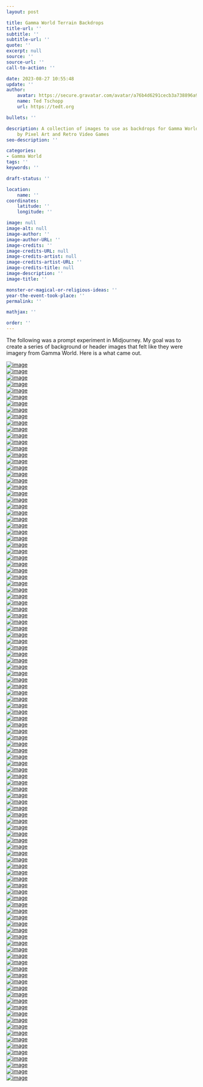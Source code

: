 ```yaml
---
layout: post

title: Gamma World Terrain Backdrops
title-url: ''
subtitle: ''
subtitle-url: ''
quote: ''
excerpt: null
source: ''
source-url: ''
call-to-action: ''

date: 2023-08-27 10:55:48
update: ''
author:
    avatar: https://secure.gravatar.com/avatar/a76b4d6291cecb3a738896a971bfb903?s=512&d=mp&r=g
    name: Ted Tschopp
    url: https://tedt.org

bullets: ''

description: A collection of images to use as backdrops for Gamma World, inspired
    by Pixel Art and Retro Video Games
seo-description: ''

categories:
- Gamma World
tags: ''
keywords: ''

draft-status: ''

location:
    name: ''
coordinates:
    latitude: ''
    longitude: ''

image: null
image-alt: null
image-author: ''
image-author-URL: ''
image-credits: ''
image-credits-URL: null
image-credits-artist: null
image-credits-artist-URL: ''
image-credits-title: null
image-description: ''
image-title: ''

monster-or-magical-or-religious-ideas: ''
year-the-event-took-place: ''
permalink: ''

mathjax: ''

order: ''
---
```

The following was a prompt experiment in Midjourney.  My goal was to create a series of background or header images that felt like they were imagery from Gamma World.  Here is a what came out.


<div class="container">
    <div class="row">
        <div class="col-md-4 mt-3 col-lg-6">
            <a href="/img/Gamma-World/Backdrops/Artic-001.png"><img src="/img/Gamma-World/Backdrops/Artic-001.png" class="img-fluid" alt="image"></a>
        </div>
        <div class="col-md-4 mt-3 col-lg-6">
            <a href="/img/Gamma-World/Backdrops/Artic-002.png"><img src="/img/Gamma-World/Backdrops/Artic-002.png" class="img-fluid" alt="image"></a>
        </div>
        <div class="col-md-4 mt-3 col-lg-6">
            <a href="/img/Gamma-World/Backdrops/Artic-003.png"><img src="/img/Gamma-World/Backdrops/Artic-003.png" class="img-fluid" alt="image"></a>
        </div>
        <div class="col-md-4 mt-3 col-lg-6">
            <a href="/img/Gamma-World/Backdrops/Artic-004.png"><img src="/img/Gamma-World/Backdrops/Artic-004.png" class="img-fluid" alt="image"></a>
        </div>
        <div class="col-md-4 mt-3 col-lg-6">
            <a href="/img/Gamma-World/Backdrops/Beach-001.png"><img src="/img/Gamma-World/Backdrops/Beach-001.png" class="img-fluid" alt="image"></a>
        </div>
        <div class="col-md-4 mt-3 col-lg-6">
            <a href="/img/Gamma-World/Backdrops/Beach-002.png"><img src="/img/Gamma-World/Backdrops/Beach-002.png" class="img-fluid" alt="image"></a>
        </div>
        <div class="col-md-4 mt-3 col-lg-6">
            <a href="/img/Gamma-World/Backdrops/Beach-003.png"><img src="/img/Gamma-World/Backdrops/Beach-003.png" class="img-fluid" alt="image"></a>
        </div>
        <div class="col-md-4 mt-3 col-lg-6">
            <a href="/img/Gamma-World/Backdrops/Beach-004.png"><img src="/img/Gamma-World/Backdrops/Beach-004.png" class="img-fluid" alt="image"></a>
        </div>
        <div class="col-md-4 mt-3 col-lg-6">
            <a href="/img/Gamma-World/Backdrops/Beach-005.png"><img src="/img/Gamma-World/Backdrops/Beach-005.png" class="img-fluid" alt="image"></a>
        </div>
        <div class="col-md-4 mt-3 col-lg-6">
            <a href="/img/Gamma-World/Backdrops/Beach-006.png"><img src="/img/Gamma-World/Backdrops/Beach-006.png" class="img-fluid" alt="image"></a>
        </div>
        <div class="col-md-4 mt-3 col-lg-6">
            <a href="/img/Gamma-World/Backdrops/Beach-007.png"><img src="/img/Gamma-World/Backdrops/Beach-007.png" class="img-fluid" alt="image"></a>
        </div>
        <div class="col-md-4 mt-3 col-lg-6">
            <a href="/img/Gamma-World/Backdrops/Beach-008.png"><img src="/img/Gamma-World/Backdrops/Beach-008.png" class="img-fluid" alt="image"></a>
        </div>
        <div class="col-md-4 mt-3 col-lg-6">
            <a href="/img/Gamma-World/Backdrops/Canyon-001.png"><img src="/img/Gamma-World/Backdrops/Canyon-001.png" class="img-fluid" alt="image"></a>
        </div>
        <div class="col-md-4 mt-3 col-lg-6">
            <a href="/img/Gamma-World/Backdrops/Canyon-002.png"><img src="/img/Gamma-World/Backdrops/Canyon-002.png" class="img-fluid" alt="image"></a>
        </div>
        <div class="col-md-4 mt-3 col-lg-6">
            <a href="/img/Gamma-World/Backdrops/Canyon-003.png"><img src="/img/Gamma-World/Backdrops/Canyon-003.png" class="img-fluid" alt="image"></a>
        </div>
        <div class="col-md-4 mt-3 col-lg-6">
            <a href="/img/Gamma-World/Backdrops/Canyon-004.png"><img src="/img/Gamma-World/Backdrops/Canyon-004.png" class="img-fluid" alt="image"></a>
        </div>
        <div class="col-md-4 mt-3 col-lg-6">
            <a href="/img/Gamma-World/Backdrops/Flowerlands-001.png"><img src="/img/Gamma-World/Backdrops/Flowerlands-001.png" class="img-fluid" alt="image"></a>
        </div>
        <div class="col-md-4 mt-3 col-lg-6">
            <a href="/img/Gamma-World/Backdrops/Flowerlands-002.png"><img src="/img/Gamma-World/Backdrops/Flowerlands-002.png" class="img-fluid" alt="image"></a>
        </div>
        <div class="col-md-4 mt-3 col-lg-6">
            <a href="/img/Gamma-World/Backdrops/Flowerlands-003.png"><img src="/img/Gamma-World/Backdrops/Flowerlands-003.png" class="img-fluid" alt="image"></a>
        </div>
        <div class="col-md-4 mt-3 col-lg-6">
            <a href="/img/Gamma-World/Backdrops/Flowerlands-004.png"><img src="/img/Gamma-World/Backdrops/Flowerlands-004.png" class="img-fluid" alt="image"></a>
        </div>
        <div class="col-md-4 mt-3 col-lg-6">
            <a href="/img/Gamma-World/Backdrops/Flowerlands-005.png"><img src="/img/Gamma-World/Backdrops/Flowerlands-005.png" class="img-fluid" alt="image"></a>
        </div>
        <div class="col-md-4 mt-3 col-lg-6">
            <a href="/img/Gamma-World/Backdrops/Flowerlands-006.png"><img src="/img/Gamma-World/Backdrops/Flowerlands-006.png" class="img-fluid" alt="image"></a>
        </div>
        <div class="col-md-4 mt-3 col-lg-6">
            <a href="/img/Gamma-World/Backdrops/Flowerlands-007.png"><img src="/img/Gamma-World/Backdrops/Flowerlands-007.png" class="img-fluid" alt="image"></a>
        </div>
        <div class="col-md-4 mt-3 col-lg-6">
            <a href="/img/Gamma-World/Backdrops/Flowerlands-008.png"><img src="/img/Gamma-World/Backdrops/Flowerlands-008.png" class="img-fluid" alt="image"></a>
        </div>
        <div class="col-md-4 mt-3 col-lg-6">
            <a href="/img/Gamma-World/Backdrops/Flowerlands-009.png"><img src="/img/Gamma-World/Backdrops/Flowerlands-009.png" class="img-fluid" alt="image"></a>
        </div>
        <div class="col-md-4 mt-3 col-lg-6">
            <a href="/img/Gamma-World/Backdrops/Flowerlands-010.png"><img src="/img/Gamma-World/Backdrops/Flowerlands-010.png" class="img-fluid" alt="image"></a>
        </div>
        <div class="col-md-4 mt-3 col-lg-6">
            <a href="/img/Gamma-World/Backdrops/Flowerlands-011.png"><img src="/img/Gamma-World/Backdrops/Flowerlands-011.png" class="img-fluid" alt="image"></a>
        </div>
        <div class="col-md-4 mt-3 col-lg-6">
            <a href="/img/Gamma-World/Backdrops/Flowerlands-012.png"><img src="/img/Gamma-World/Backdrops/Flowerlands-012.png" class="img-fluid" alt="image"></a>
        </div>
        <div class="col-md-4 mt-3 col-lg-6">
            <a href="/img/Gamma-World/Backdrops/Forest-001.png"><img src="/img/Gamma-World/Backdrops/Forest-001.png" class="img-fluid" alt="image"></a>
        </div>
        <div class="col-md-4 mt-3 col-lg-6">
            <a href="/img/Gamma-World/Backdrops/Forest-002.png"><img src="/img/Gamma-World/Backdrops/Forest-002.png" class="img-fluid" alt="image"></a>
        </div>
        <div class="col-md-4 mt-3 col-lg-6">
            <a href="/img/Gamma-World/Backdrops/Forest-003.png"><img src="/img/Gamma-World/Backdrops/Forest-003.png" class="img-fluid" alt="image"></a>
        </div>
        <div class="col-md-4 mt-3 col-lg-6">
            <a href="/img/Gamma-World/Backdrops/Forest-004.png"><img src="/img/Gamma-World/Backdrops/Forest-004.png" class="img-fluid" alt="image"></a>
        </div>
        <div class="col-md-4 mt-3 col-lg-6">
            <a href="/img/Gamma-World/Backdrops/Grasslands-001.png"><img src="/img/Gamma-World/Backdrops/Grasslands-001.png" class="img-fluid" alt="image"></a>
        </div>
        <div class="col-md-4 mt-3 col-lg-6">
            <a href="/img/Gamma-World/Backdrops/Grasslands-002.png"><img src="/img/Gamma-World/Backdrops/Grasslands-002.png" class="img-fluid" alt="image"></a>
        </div>
        <div class="col-md-4 mt-3 col-lg-6">
            <a href="/img/Gamma-World/Backdrops/Grasslands-003.png"><img src="/img/Gamma-World/Backdrops/Grasslands-003.png" class="img-fluid" alt="image"></a>
        </div>
        <div class="col-md-4 mt-3 col-lg-6">
            <a href="/img/Gamma-World/Backdrops/Grasslands-004.png"><img src="/img/Gamma-World/Backdrops/Grasslands-004.png" class="img-fluid" alt="image"></a>
        </div>
        <div class="col-md-4 mt-3 col-lg-6">
            <a href="/img/Gamma-World/Backdrops/Hills-001.png"><img src="/img/Gamma-World/Backdrops/Hills-001.png" class="img-fluid" alt="image"></a>
        </div>
        <div class="col-md-4 mt-3 col-lg-6">
            <a href="/img/Gamma-World/Backdrops/Hills-002.png"><img src="/img/Gamma-World/Backdrops/Hills-002.png" class="img-fluid" alt="image"></a>
        </div>
        <div class="col-md-4 mt-3 col-lg-6">
            <a href="/img/Gamma-World/Backdrops/Hills-003.png"><img src="/img/Gamma-World/Backdrops/Hills-003.png" class="img-fluid" alt="image"></a>
        </div>
        <div class="col-md-4 mt-3 col-lg-6">
            <a href="/img/Gamma-World/Backdrops/Hills-004.png"><img src="/img/Gamma-World/Backdrops/Hills-004.png" class="img-fluid" alt="image"></a>
        </div>
        <div class="col-md-4 mt-3 col-lg-6">
            <a href="/img/Gamma-World/Backdrops/Mars-001.png"><img src="/img/Gamma-World/Backdrops/Mars-001.png" class="img-fluid" alt="image"></a>
        </div>
        <div class="col-md-4 mt-3 col-lg-6">
            <a href="/img/Gamma-World/Backdrops/Mars-002.png"><img src="/img/Gamma-World/Backdrops/Mars-002.png" class="img-fluid" alt="image"></a>
        </div>
        <div class="col-md-4 mt-3 col-lg-6">
            <a href="/img/Gamma-World/Backdrops/Mars-003.png"><img src="/img/Gamma-World/Backdrops/Mars-003.png" class="img-fluid" alt="image"></a>
        </div>
        <div class="col-md-4 mt-3 col-lg-6">
            <a href="/img/Gamma-World/Backdrops/Mars-004.png"><img src="/img/Gamma-World/Backdrops/Mars-004.png" class="img-fluid" alt="image"></a>
        </div>
        <div class="col-md-4 mt-3 col-lg-6">
            <a href="/img/Gamma-World/Backdrops/Mesa-001.png"><img src="/img/Gamma-World/Backdrops/Mesa-001.png" class="img-fluid" alt="image"></a>
        </div>
        <div class="col-md-4 mt-3 col-lg-6">
            <a href="/img/Gamma-World/Backdrops/Mesa-002.png"><img src="/img/Gamma-World/Backdrops/Mesa-002.png" class="img-fluid" alt="image"></a>
        </div>
        <div class="col-md-4 mt-3 col-lg-6">
            <a href="/img/Gamma-World/Backdrops/Mesa-003.png"><img src="/img/Gamma-World/Backdrops/Mesa-003.png" class="img-fluid" alt="image"></a>
        </div>
        <div class="col-md-4 mt-3 col-lg-6">
            <a href="/img/Gamma-World/Backdrops/Mesa-004.png"><img src="/img/Gamma-World/Backdrops/Mesa-004.png" class="img-fluid" alt="image"></a>
        </div>
        <div class="col-md-4 mt-3 col-lg-6">
            <a href="/img/Gamma-World/Backdrops/Moonbase-001.png"><img src="/img/Gamma-World/Backdrops/Moonbase-001.png" class="img-fluid" alt="image"></a>
        </div>
        <div class="col-md-4 mt-3 col-lg-6">
            <a href="/img/Gamma-World/Backdrops/Moonbase-002.png"><img src="/img/Gamma-World/Backdrops/Moonbase-002.png" class="img-fluid" alt="image"></a>
        </div>
        <div class="col-md-4 mt-3 col-lg-6">
            <a href="/img/Gamma-World/Backdrops/Moonbase-003.png"><img src="/img/Gamma-World/Backdrops/Moonbase-003.png" class="img-fluid" alt="image"></a>
        </div>
        <div class="col-md-4 mt-3 col-lg-6">
            <a href="/img/Gamma-World/Backdrops/Moonbase-004.png"><img src="/img/Gamma-World/Backdrops/Moonbase-004.png" class="img-fluid" alt="image"></a>
        </div>
        <div class="col-md-4 mt-3 col-lg-6">
            <a href="/img/Gamma-World/Backdrops/Mountains-001.png"><img src="/img/Gamma-World/Backdrops/Mountains-001.png" class="img-fluid" alt="image"></a>
        </div>
        <div class="col-md-4 mt-3 col-lg-6">
            <a href="/img/Gamma-World/Backdrops/Mountains-002.png"><img src="/img/Gamma-World/Backdrops/Mountains-002.png" class="img-fluid" alt="image"></a>
        </div>
        <div class="col-md-4 mt-3 col-lg-6">
            <a href="/img/Gamma-World/Backdrops/Mountains-003.png"><img src="/img/Gamma-World/Backdrops/Mountains-003.png" class="img-fluid" alt="image"></a>
        </div>
        <div class="col-md-4 mt-3 col-lg-6">
            <a href="/img/Gamma-World/Backdrops/Mountains-004.png"><img src="/img/Gamma-World/Backdrops/Mountains-004.png" class="img-fluid" alt="image"></a>
        </div>
        <div class="col-md-4 mt-3 col-lg-6">
            <a href="/img/Gamma-World/Backdrops/Mountains-005.png"><img src="/img/Gamma-World/Backdrops/Mountains-005.png" class="img-fluid" alt="image"></a>
        </div>
        <div class="col-md-4 mt-3 col-lg-6">
            <a href="/img/Gamma-World/Backdrops/Mountains-006.png"><img src="/img/Gamma-World/Backdrops/Mountains-006.png" class="img-fluid" alt="image"></a>
        </div>
        <div class="col-md-4 mt-3 col-lg-6">
            <a href="/img/Gamma-World/Backdrops/Mountains-007.png"><img src="/img/Gamma-World/Backdrops/Mountains-007.png" class="img-fluid" alt="image"></a>
        </div>
        <div class="col-md-4 mt-3 col-lg-6">
            <a href="/img/Gamma-World/Backdrops/Mountains-008.png"><img src="/img/Gamma-World/Backdrops/Mountains-008.png" class="img-fluid" alt="image"></a>
        </div>
        <div class="col-md-4 mt-3 col-lg-6">
            <a href="/img/Gamma-World/Backdrops/Ocean-001.png"><img src="/img/Gamma-World/Backdrops/Ocean-001.png" class="img-fluid" alt="image"></a>
        </div>
        <div class="col-md-4 mt-3 col-lg-6">
            <a href="/img/Gamma-World/Backdrops/Ocean-002.png"><img src="/img/Gamma-World/Backdrops/Ocean-002.png" class="img-fluid" alt="image"></a>
        </div>
        <div class="col-md-4 mt-3 col-lg-6">
            <a href="/img/Gamma-World/Backdrops/Ocean-003.png"><img src="/img/Gamma-World/Backdrops/Ocean-003.png" class="img-fluid" alt="image"></a>
        </div>
        <div class="col-md-4 mt-3 col-lg-6">
            <a href="/img/Gamma-World/Backdrops/Ocean-004.png"><img src="/img/Gamma-World/Backdrops/Ocean-004.png" class="img-fluid" alt="image"></a>
        </div>
        <div class="col-md-4 mt-3 col-lg-6">
            <a href="/img/Gamma-World/Backdrops/Radioactive-Zone-001.png"><img src="/img/Gamma-World/Backdrops/Radioactive-Zone-001.png" class="img-fluid" alt="image"></a>
        </div>
        <div class="col-md-4 mt-3 col-lg-6">
            <a href="/img/Gamma-World/Backdrops/Radioactive-Zone-002.png"><img src="/img/Gamma-World/Backdrops/Radioactive-Zone-002.png" class="img-fluid" alt="image"></a>
        </div>
        <div class="col-md-4 mt-3 col-lg-6">
            <a href="/img/Gamma-World/Backdrops/Radioactive-Zone-003.png"><img src="/img/Gamma-World/Backdrops/Radioactive-Zone-003.png" class="img-fluid" alt="image"></a>
        </div>
        <div class="col-md-4 mt-3 col-lg-6">
            <a href="/img/Gamma-World/Backdrops/Radioactive-Zone-004.png"><img src="/img/Gamma-World/Backdrops/Radioactive-Zone-004.png" class="img-fluid" alt="image"></a>
        </div>
        <div class="col-md-4 mt-3 col-lg-6">
            <a href="/img/Gamma-World/Backdrops/Ruined-Skyscrapers-001.png"><img src="/img/Gamma-World/Backdrops/Ruined-Skyscrapers-001.png" class="img-fluid" alt="image"></a>
        </div>
        <div class="col-md-4 mt-3 col-lg-6">
            <a href="/img/Gamma-World/Backdrops/Ruined-Skyscrapers-002.png"><img src="/img/Gamma-World/Backdrops/Ruined-Skyscrapers-002.png" class="img-fluid" alt="image"></a>
        </div>
        <div class="col-md-4 mt-3 col-lg-6">
            <a href="/img/Gamma-World/Backdrops/Ruined-Skyscrapers-003.png"><img src="/img/Gamma-World/Backdrops/Ruined-Skyscrapers-003.png" class="img-fluid" alt="image"></a>
        </div>
        <div class="col-md-4 mt-3 col-lg-6">
            <a href="/img/Gamma-World/Backdrops/Ruined-Skyscrapers-004.png"><img src="/img/Gamma-World/Backdrops/Ruined-Skyscrapers-004.png" class="img-fluid" alt="image"></a>
        </div>
        <div class="col-md-4 mt-3 col-lg-6">
            <a href="/img/Gamma-World/Backdrops/Ruins-001.png"><img src="/img/Gamma-World/Backdrops/Ruins-001.png" class="img-fluid" alt="image"></a>
        </div>
        <div class="col-md-4 mt-3 col-lg-6">
            <a href="/img/Gamma-World/Backdrops/Ruins-002.png"><img src="/img/Gamma-World/Backdrops/Ruins-002.png" class="img-fluid" alt="image"></a>
        </div>
        <div class="col-md-4 mt-3 col-lg-6">
            <a href="/img/Gamma-World/Backdrops/Ruins-003.png"><img src="/img/Gamma-World/Backdrops/Ruins-003.png" class="img-fluid" alt="image"></a>
        </div>
        <div class="col-md-4 mt-3 col-lg-6">
            <a href="/img/Gamma-World/Backdrops/Ruins-004.png"><img src="/img/Gamma-World/Backdrops/Ruins-004.png" class="img-fluid" alt="image"></a>
        </div>
        <div class="col-md-4 mt-3 col-lg-6">
            <a href="/img/Gamma-World/Backdrops/Space-Station-001.png"><img src="/img/Gamma-World/Backdrops/Space-Station-001.png" class="img-fluid" alt="image"></a>
        </div>
        <div class="col-md-4 mt-3 col-lg-6">
            <a href="/img/Gamma-World/Backdrops/Space-Station-002.png"><img src="/img/Gamma-World/Backdrops/Space-Station-002.png" class="img-fluid" alt="image"></a>
        </div>
        <div class="col-md-4 mt-3 col-lg-6">
            <a href="/img/Gamma-World/Backdrops/Space-Station-003.png"><img src="/img/Gamma-World/Backdrops/Space-Station-003.png" class="img-fluid" alt="image"></a>
        </div>
        <div class="col-md-4 mt-3 col-lg-6">
            <a href="/img/Gamma-World/Backdrops/Space-Station-004.png"><img src="/img/Gamma-World/Backdrops/Space-Station-004.png" class="img-fluid" alt="image"></a>
        </div>
        <div class="col-md-4 mt-3 col-lg-6">
            <a href="/img/Gamma-World/Backdrops/Space-Station-005.png"><img src="/img/Gamma-World/Backdrops/Space-Station-005.png" class="img-fluid" alt="image"></a>
        </div>
        <div class="col-md-4 mt-3 col-lg-6">
            <a href="/img/Gamma-World/Backdrops/Space-Station-006.png"><img src="/img/Gamma-World/Backdrops/Space-Station-006.png" class="img-fluid" alt="image"></a>
        </div>
        <div class="col-md-4 mt-3 col-lg-6">
            <a href="/img/Gamma-World/Backdrops/Space-Station-007.png"><img src="/img/Gamma-World/Backdrops/Space-Station-007.png" class="img-fluid" alt="image"></a>
        </div>
        <div class="col-md-4 mt-3 col-lg-6">
            <a href="/img/Gamma-World/Backdrops/Space-Station-008.png"><img src="/img/Gamma-World/Backdrops/Space-Station-008.png" class="img-fluid" alt="image"></a>
        </div>
        <div class="col-md-4 mt-3 col-lg-6">
            <a href="/img/Gamma-World/Backdrops/Space-Station-009.png"><img src="/img/Gamma-World/Backdrops/Space-Station-009.png" class="img-fluid" alt="image"></a>
        </div>
        <div class="col-md-4 mt-3 col-lg-6">
            <a href="/img/Gamma-World/Backdrops/Space-Station-010.png"><img src="/img/Gamma-World/Backdrops/Space-Station-010.png" class="img-fluid" alt="image"></a>
        </div>
        <div class="col-md-4 mt-3 col-lg-6">
            <a href="/img/Gamma-World/Backdrops/Space-Station-011.png"><img src="/img/Gamma-World/Backdrops/Space-Station-011.png" class="img-fluid" alt="image"></a>
        </div>
        <div class="col-md-4 mt-3 col-lg-6">
            <a href="/img/Gamma-World/Backdrops/Space-Station-012.png"><img src="/img/Gamma-World/Backdrops/Space-Station-012.png" class="img-fluid" alt="image"></a>
        </div>
        <div class="col-md-4 mt-3 col-lg-6">
            <a href="/img/Gamma-World/Backdrops/Stream-001.png"><img src="/img/Gamma-World/Backdrops/Stream-001.png" class="img-fluid" alt="image"></a>
        </div>
        <div class="col-md-4 mt-3 col-lg-6">
            <a href="/img/Gamma-World/Backdrops/Stream-002.png"><img src="/img/Gamma-World/Backdrops/Stream-002.png" class="img-fluid" alt="image"></a>
        </div>
        <div class="col-md-4 mt-3 col-lg-6">
            <a href="/img/Gamma-World/Backdrops/Stream-003.png"><img src="/img/Gamma-World/Backdrops/Stream-003.png" class="img-fluid" alt="image"></a>
        </div>
        <div class="col-md-4 mt-3 col-lg-6">
            <a href="/img/Gamma-World/Backdrops/Stream-004.png"><img src="/img/Gamma-World/Backdrops/Stream-004.png" class="img-fluid" alt="image"></a>
        </div>
        <div class="col-md-4 mt-3 col-lg-6">
            <a href="/img/Gamma-World/Backdrops/Swamp-001.png"><img src="/img/Gamma-World/Backdrops/Swamp-001.png" class="img-fluid" alt="image"></a>
        </div>
        <div class="col-md-4 mt-3 col-lg-6">
            <a href="/img/Gamma-World/Backdrops/Swamp-002.png"><img src="/img/Gamma-World/Backdrops/Swamp-002.png" class="img-fluid" alt="image"></a>
        </div>
        <div class="col-md-4 mt-3 col-lg-6">
            <a href="/img/Gamma-World/Backdrops/Swamp-003.png"><img src="/img/Gamma-World/Backdrops/Swamp-003.png" class="img-fluid" alt="image"></a>
        </div>
        <div class="col-md-4 mt-3 col-lg-6">
            <a href="/img/Gamma-World/Backdrops/Swamp-004.png"><img src="/img/Gamma-World/Backdrops/Swamp-004.png" class="img-fluid" alt="image"></a>
        </div>
        <div class="col-md-4 mt-3 col-lg-6">
            <a href="/img/Gamma-World/Backdrops/Swamp-005.png"><img src="/img/Gamma-World/Backdrops/Swamp-005.png" class="img-fluid" alt="image"></a>
        </div>
        <div class="col-md-4 mt-3 col-lg-6">
            <a href="/img/Gamma-World/Backdrops/Swamp-006.png"><img src="/img/Gamma-World/Backdrops/Swamp-006.png" class="img-fluid" alt="image"></a>
        </div>
        <div class="col-md-4 mt-3 col-lg-6">
            <a href="/img/Gamma-World/Backdrops/Swamp-007.png"><img src="/img/Gamma-World/Backdrops/Swamp-007.png" class="img-fluid" alt="image"></a>
        </div>
        <div class="col-md-4 mt-3 col-lg-6">
            <a href="/img/Gamma-World/Backdrops/Swamp-008.png"><img src="/img/Gamma-World/Backdrops/Swamp-008.png" class="img-fluid" alt="image"></a>
        </div>
        <div class="col-md-4 mt-3 col-lg-6">
            <a href="/img/Gamma-World/Backdrops/Tribal-Village-001.png"><img src="/img/Gamma-World/Backdrops/Tribal-Village-001.png" class="img-fluid" alt="image"></a>
        </div>
        <div class="col-md-4 mt-3 col-lg-6">
            <a href="/img/Gamma-World/Backdrops/Tribal-Village-002.png"><img src="/img/Gamma-World/Backdrops/Tribal-Village-002.png" class="img-fluid" alt="image"></a>
        </div>
        <div class="col-md-4 mt-3 col-lg-6">
            <a href="/img/Gamma-World/Backdrops/Tribal-Village-003.png"><img src="/img/Gamma-World/Backdrops/Tribal-Village-003.png" class="img-fluid" alt="image"></a>
        </div>
        <div class="col-md-4 mt-3 col-lg-6">
            <a href="/img/Gamma-World/Backdrops/Tribal-Village-004.png"><img src="/img/Gamma-World/Backdrops/Tribal-Village-004.png" class="img-fluid" alt="image"></a>
        </div>
        <div class="col-md-4 mt-3 col-lg-6">
            <a href="/img/Gamma-World/Backdrops/Under-the-Sea-001.png"><img src="/img/Gamma-World/Backdrops/Under-the-Sea-001.png" class="img-fluid" alt="image"></a>
        </div>
        <div class="col-md-4 mt-3 col-lg-6">
            <a href="/img/Gamma-World/Backdrops/Under-the-Sea-002.png"><img src="/img/Gamma-World/Backdrops/Under-the-Sea-002.png" class="img-fluid" alt="image"></a>
        </div>
        <div class="col-md-4 mt-3 col-lg-6">
            <a href="/img/Gamma-World/Backdrops/Under-the-Sea-003.png"><img src="/img/Gamma-World/Backdrops/Under-the-Sea-003.png" class="img-fluid" alt="image"></a>
        </div>
        <div class="col-md-4 mt-3 col-lg-6">
            <a href="/img/Gamma-World/Backdrops/Under-the-Sea-004.png"><img src="/img/Gamma-World/Backdrops/Under-the-Sea-004.png" class="img-fluid" alt="image"></a>
        </div>
        <div class="col-md-4 mt-3 col-lg-6">
            <a href="/img/Gamma-World/Backdrops/Wilderness-001.png"><img src="/img/Gamma-World/Backdrops/Wilderness-001.png" class="img-fluid" alt="image"></a>
        </div>
        <div class="col-md-4 mt-3 col-lg-6">
            <a href="/img/Gamma-World/Backdrops/Wilderness-002.png"><img src="/img/Gamma-World/Backdrops/Wilderness-002.png" class="img-fluid" alt="image"></a>
        </div>
        <div class="col-md-4 mt-3 col-lg-6">
            <a href="/img/Gamma-World/Backdrops/Wilderness-003.png"><img src="/img/Gamma-World/Backdrops/Wilderness-003.png" class="img-fluid" alt="image"></a>
        </div>
        <div class="col-md-4 mt-3 col-lg-6">
            <a href="/img/Gamma-World/Backdrops/Wilderness-004.png"><img src="/img/Gamma-World/Backdrops/Wilderness-004.png" class="img-fluid" alt="image"></a>
        </div>
    </div>
</div>